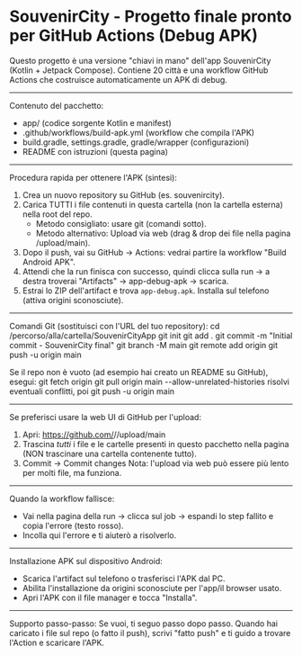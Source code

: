 SouvenirCity - Progetto finale pronto per GitHub Actions (Debug APK)
==================================================================

Questo progetto è una versione "chiavi in mano" dell'app SouvenirCity (Kotlin + Jetpack Compose).
Contiene 20 città e una workflow GitHub Actions che costruisce automaticamente un APK di debug.

-------------------------
Contenuto del pacchetto:
- app/ (codice sorgente Kotlin e manifest)
- .github/workflows/build-apk.yml (workflow che compila l'APK)
- build.gradle, settings.gradle, gradle/wrapper (configurazioni)
- README con istruzioni (questa pagina)

-------------------------
Procedura rapida per ottenere l'APK (sintesi):
1) Crea un nuovo repository su GitHub (es. souvenircity).
2) Carica TUTTI i file contenuti in questa cartella (non la cartella esterna) nella root del repo.
   - Metodo consigliato: usare git (comandi sotto).
   - Metodo alternativo: Upload via web (drag & drop dei file nella pagina /upload/main).
3) Dopo il push, vai su GitHub -> Actions: vedrai partire la workflow "Build Android APK".
4) Attendi che la run finisca con successo, quindi clicca sulla run -> a destra troverai "Artifacts" -> app-debug-apk -> scarica.
5) Estrai lo ZIP dell'artifact e trova `app-debug.apk`. Installa sul telefono (attiva origini sconosciute).

-------------------------
Comandi Git (sostituisci <URL-REPO> con l'URL del tuo repository):
cd /percorso/alla/cartella/SouvenirCityApp
git init
git add .
git commit -m "Initial commit - SouvenirCity final"
git branch -M main
git remote add origin <URL-REPO>
git push -u origin main

Se il repo non è vuoto (ad esempio hai creato un README su GitHub), esegui:
git fetch origin
git pull origin main --allow-unrelated-histories
risolvi eventuali conflitti, poi git push -u origin main

-------------------------
Se preferisci usare la web UI di GitHub per l'upload:
1) Apri: https://github.com/<TUO-USERNAME>/<NOME-REPO>/upload/main
2) Trascina *tutti* i file e le cartelle presenti in questo pacchetto nella pagina (NON trascinare una cartella contenente tutto).
3) Commit -> Commit changes
Nota: l'upload via web può essere più lento per molti file, ma funziona.

-------------------------
Quando la workflow fallisce:
- Vai nella pagina della run -> clicca sul job -> espandi lo step fallito e copia l'errore (testo rosso).
- Incolla qui l'errore e ti aiuterò a risolverlo.

-------------------------
Installazione APK sul dispositivo Android:
- Scarica l'artifact sul telefono o trasferisci l'APK dal PC.
- Abilita l'installazione da origini sconosciute per l'app/il browser usato.
- Apri l'APK con il file manager e tocca "Installa".

-------------------------
Supporto passo-passo:
Se vuoi, ti seguo passo dopo passo. Quando hai caricato i file sul repo (o fatto il push), scrivi "fatto push" e ti guido a trovare l'Action e scaricare l'APK.
